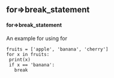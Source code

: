 ## for=>break_statement
#### for=>break_statement
An example for using for
```
fruits = ['apple', 'banana', 'cherry']
for x in fruits:
 print(x)
 if x == 'banana':
   break
```